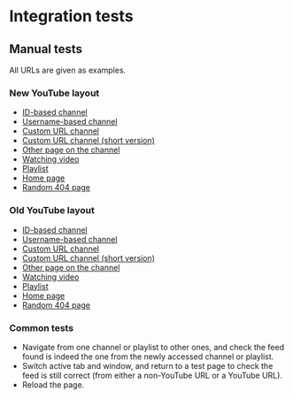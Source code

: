# Integration tests

## Manual tests

All URLs are given as examples.

### New YouTube layout

- [ID-based channel](https://www.youtube.com/channel/UCsXVk37bltHxD1rDPwtNM8Q?disable_polymer=0)
- [Username-based channel](https://www.youtube.com/user/Kurzgesagt?disable_polymer=0)
- [Custom URL channel](https://www.youtube.com/c/creatoracademy?disable_polymer=0)
- [Custom URL channel (short version)](https://www.youtube.com/wesbos?disable_polymer=0)
- [Other page on the channel](https://www.youtube.com/user/Kurzgesagt/about?disable_polymer=0)
- [Watching video](https://www.youtube.com/watch?v=9P6rdqiybaw?disable_polymer=0)
- [Playlist](https://www.youtube.com/playlist?list=PLFs4vir_WsTzcfD7ZE8uO3yX-GCKUk9xZ&disable_polymer=0)
- [Home page](https://www.youtube.com?disable_polymer=0)
- [Random 404 page](https://www.youtube.com/randompage?disable_polymer=0)

### Old YouTube layout

- [ID-based channel](https://www.youtube.com/channel/UCsXVk37bltHxD1rDPwtNM8Q?disable_polymer=1)
- [Username-based channel](https://www.youtube.com/user/Kurzgesagt?disable_polymer=1)
- [Custom URL channel](https://www.youtube.com/c/creatoracademy?disable_polymer=1)
- [Custom URL channel (short version)](https://www.youtube.com/wesbos?disable_polymer=1)
- [Other page on the channel](https://www.youtube.com/user/Kurzgesagt/about?disable_polymer=1)
- [Watching video](https://www.youtube.com/watch?v=9P6rdqiybaw?disable_polymer=1)
- [Playlist](https://www.youtube.com/playlist?list=PLFs4vir_WsTzcfD7ZE8uO3yX-GCKUk9xZ&disable_polymer=1)
- [Home page](https://www.youtube.com?disable_polymer=0)
- [Random 404 page](https://www.youtube.com/randompage?disable_polymer=1)

### Common tests

- Navigate from one channel or playlist to other ones, and check the feed found is indeed the one from the newly accessed channel or playlist.
- Switch active tab and window, and return to a test page to check the feed is still correct (from either a non-YouTube URL or a YouTube URL).
- Reload the page.
